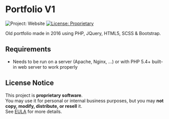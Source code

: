 # Portfolio V1

![Project: Website](https://img.shields.io/badge/project-website-blue.svg)
[![License: Proprietary](https://img.shields.io/badge/license-proprietary-red.svg)](EULA.md)
 
Old portfolio made in 2016 using PHP, JQuery, HTML5, SCSS & Bootstrap.


## Requirements

* Needs to be run on a server (Apache, Nginx, ...) or with PHP 5.4+ built-in web server to work properly

## License Notice

This project is **proprietary software**.<br>
You may use it for personal or internal business purposes, but you may **not copy, modify, distribute, or resell** it.<br>
See [EULA](EULA.md) for more details.
